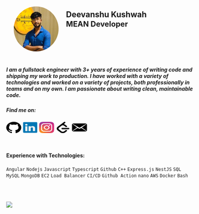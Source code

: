 <div style="display:flex;align-items:start;">
<img src="./images/profile_image.png" alt="Profile Photo" title="Profile Photo" style="border-radius: 50%;margin:20px">
<div>
<h2>Deevanshu Kushwah <br> <span style="color:222528;font-size:20px">MEAN Developer</span></h2>

</div>
</div>

##### I am a fullstack engineer with 3+ years of experience of writing code and shipping my work to production. I have worked with a variety of technologies and worked on a variety of projects, both professionally in teams and on my own. I am passionate about writing clean, maintainable code.

##### Find me on:

<a href="https://github.com/deevanshu-k" target="blank"><img align="center" src="./icons/github.svg" alt="saikat_07" height="30" width="40" /></a>
<a href="https://www.linkedin.com/in/deevanshukushwah" target="blank"><img align="center" src="./icons/linkedin.svg" alt="deevanshu-kushwah-624214253" height="30" width="40" /></a>
<a href="https://instagram.com/mr.deevanshu26" target="blank"><img align="center" src="./icons/instagram.svg" alt="thehonestlier" height="30" width="40" /></a>
<a href="https://leetcode.com/u/deevanshukushwah80/" target="blank"><img align="center" src="./icons/leetcode.svg" alt="saikat_07" height="30" width="40" /></a>
<a href="mailto:deevanshukushwah80@gmail.com" target="blank"><img align="center" src="./icons/mail.svg" alt="saikat_07" height="30" width="40" /></a>

<br>

#### Experience with Technologies:
`Angular` `Nodejs` `Javascript` `Typescript` `Github` `C++` `Express.js`
`NestJS` `SQL` `MySQL` `MongoDB` `EC2` `Load Balancer` `CI/CD` `Github Action` `nano` `AWS` `Docker` `Bash` 

<br>
<br>

![](https://quotes-github-readme.vercel.app/api?type=horizontal&theme=radical)